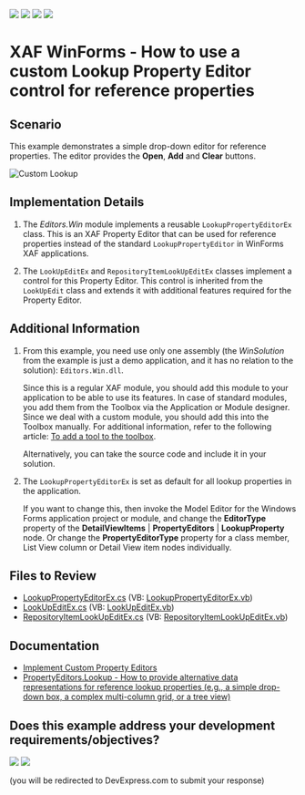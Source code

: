 <!-- default badges list -->
![](https://img.shields.io/endpoint?url=https://codecentral.devexpress.com/api/v1/VersionRange/128594111/18.1.5%2B)
[![](https://img.shields.io/badge/Open_in_DevExpress_Support_Center-FF7200?style=flat-square&logo=DevExpress&logoColor=white)](https://supportcenter.devexpress.com/ticket/details/E1101)
[![](https://img.shields.io/badge/📖_How_to_use_DevExpress_Examples-e9f6fc?style=flat-square)](https://docs.devexpress.com/GeneralInformation/403183)
[![](https://img.shields.io/badge/💬_Leave_Feedback-feecdd?style=flat-square)](#does-this-example-address-your-development-requirementsobjectives)
<!-- default badges end -->

# XAF WinForms - How to use a custom Lookup Property Editor control for reference properties

## Scenario

This example demonstrates a simple drop-down editor for reference properties. The editor provides the **Open**, **Add** and **Clear** buttons.

![Custom Lookup](./media/CustomLookup.png)

## Implementation Details

1. The _Editors.Win_ module implements a reusable `LookupPropertyEditorEx` class. This is an XAF Property Editor that can be used for reference properties instead of the standard `LookupPropertyEditor` in WinForms XAF applications.

2. The `LookUpEditEx` and `RepositoryItemLookUpEditEx` classes implement a control for this Property Editor. This control is inherited from the `LookUpEdit` class and extends it with additional features required for the Property Editor.

## Additional Information

1. From this example, you need use only one assembly (the _WinSolution_ from the example is just a demo application, and it has no relation to the solution): `Editors.Win.dll`.
   
   Since this is a regular XAF module, you should add this module to your application to be able to use its features. In case of standard modules, you add them from the Toolbox via the Application or Module designer. Since we deal with a custom module, you should add this into the Toolbox manually. For additional information, refer to the following article: [To add a tool to the toolbox](https://learn.microsoft.com/en-us/visualstudio/modeling/customizing-tools-and-the-toolbox?view=vs-2022#to-add-a-tool-to-the-toolbox).
   
   Alternatively, you can take the source code and include it in your solution.

2. The `LookupPropertyEditorEx` is set as default for all lookup properties in the application.
   
   If you want to change this, then invoke the Model Editor for the Windows Forms application project or module, and change the **EditorType** property of the **DetailViewItems** | **PropertyEditors** | **LookupProperty** node. Or change the **PropertyEditorType** property for a class member, List View column or Detail View item nodes individually.

## Files to Review
* [LookupPropertyEditorEx.cs](./CS/Editors.Win/LookupPropertyEditorEx.cs) (VB: [LookupPropertyEditorEx.vb](./VB/Editors.Win/LookupPropertyEditorEx.vb))
* [LookUpEditEx.cs](./CS/Editors.Win/LookUpEditEx.cs) (VB: [LookUpEditEx.vb](./VB/Editors.Win/LookUpEditEx.vb))
* [RepositoryItemLookUpEditEx.cs](./CS/Editors.Win/RepositoryItemLookUpEditEx.cs) (VB: [RepositoryItemLookUpEditEx.vb](./VB/Editors.Win/RepositoryItemLookUpEditEx.vb))

## Documentation

* [Implement Custom Property Editors](https://documentation.devexpress.com/eXpressAppFramework/113097/Concepts/UI-Construction/View-Items/Implement-Custom-Property-Editors)
* [PropertyEditors.Lookup - How to provide alternative data representations for reference lookup properties (e.g., a simple drop-down box, a complex multi-column grid, or a tree view)](https://www.devexpress.com/Support/Center/Question/Details/S92425/propertyeditors-lookup-how-to-provide-alternative-data-representations-for-reference)


<!-- feedback -->
## Does this example address your development requirements/objectives?

[<img src="https://www.devexpress.com/support/examples/i/yes-button.svg"/>](https://www.devexpress.com/support/examples/survey.xml?utm_source=github&utm_campaign=xaf-how-to-use-a-custom-lookup-property-editor-control-for-reference-properties-in-winforms&~~~was_helpful=yes) [<img src="https://www.devexpress.com/support/examples/i/no-button.svg"/>](https://www.devexpress.com/support/examples/survey.xml?utm_source=github&utm_campaign=xaf-how-to-use-a-custom-lookup-property-editor-control-for-reference-properties-in-winforms&~~~was_helpful=no)

(you will be redirected to DevExpress.com to submit your response)
<!-- feedback end -->
